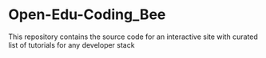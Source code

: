 # Open-Edu-Coding_Bee
This repository contains the source code for an interactive site with curated list of tutorials for any developer stack

